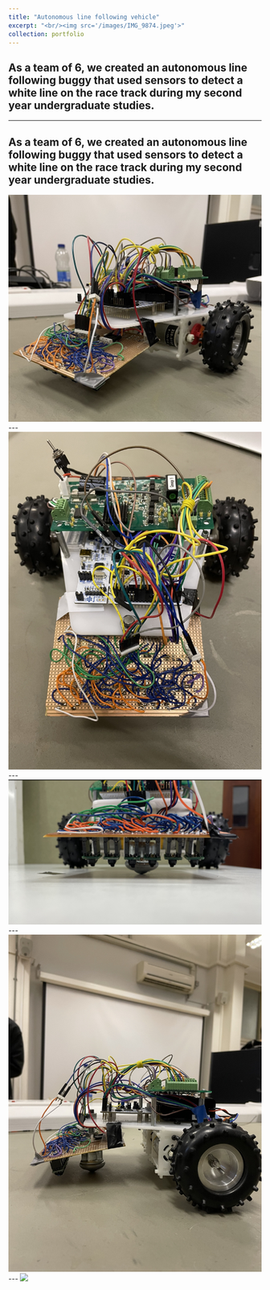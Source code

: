 ```yaml
---
title: "Autonomous line following vehicle"
excerpt: "<br/><img src='/images/IMG_9874.jpeg'>"
collection: portfolio
---
```

As a team of 6, we created an autonomous line following buggy that used sensors to detect a white line on the race track during my second year undergraduate studies.
---
---
As a team of 6, we created an autonomous line following buggy that used sensors to detect a white line on the race track during my second year undergraduate studies.
---
<img src='/images/IMG_9874.jpeg'>
---
<img src='/images/Buggy_birdview.PNG'>
---
<img src='/images/Buggy_Front.jpeg'>
---
<img src='/images/Buggy_side.PNG'>
---
<img src='/images/Buggy.gif'>


